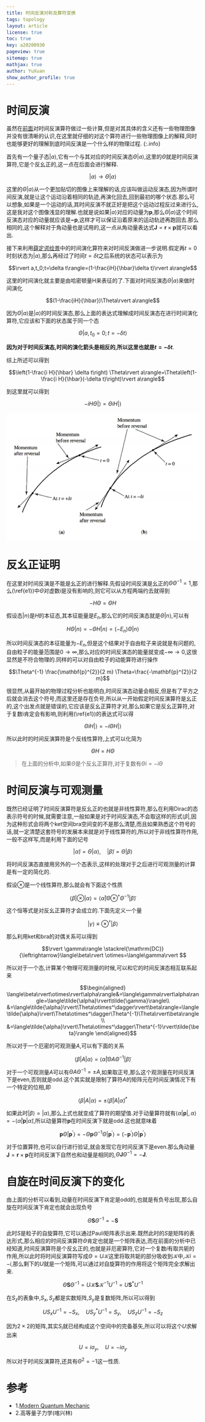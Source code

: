```yaml
---
title: 时间反演对称及算符变换
tags: topology
layout: article
license: true
toc: true
key: a20200930
pageview: true
sitemap: true
mathjax: true
author: YuXuan
show_author_profile: true
---
```

# 时间反演
虽然在[前面](https://yxli8023.github.io/2020/07/04/Pauli-Matrix.html)对时间反演算符做过一些计算,但是对其具体的含义还有一些物理图像并没有很清晰的认识,在这里就仔细的对这个算符进行一些物理图像上的解释,同时也能够更好的理解到底时间反演是一个什么样的物理过程.
{:.info}
<!--more-->
首先有一个量子态$\rvert a\rangle$,它有一个与其对应的时间反演态$\Theta\rvert a\rangle$,这里的$\Theta$就是时间反演算符,它是个反幺正的,这一点在后面会进行解释.

$$\rvert a\rangle\rightarrow\Theta\rvert a\rangle$$

这里的$\Theta\rvert a\rangle$从一个更加贴切的图像上来理解的话,应该叫做运动反演态,因为所谓时间反演,就是让这个运动沿着相同的轨迹,再演化回去,回到最初的哪个状态.那么可以想象,如果是一个运动的话,其时间反演不就正好是把这个运动过程反过来进行么,这是我对这个图像浅显的理解.也就是说如果$\rvert a\rangle$对应的动量为$\mathbf{p}$,那么$\Theta\rvert a\rangle$这个时间反演态对应的动量就应该是$\mathbf{-p}$,这样才可以保证沿着原来的运动轨迹再跑回去.那么相同的,这个解释对于角动量也是试用的,这一点从角动量表达式$\mathbf{J}=\mathbf{r}\times\mathbf{p}$就可以看出.

接下来利用[薛定谔绘景](https://yxli8023.github.io/2020/09/15/picture-compare.html)中的时间演化算符来对时间反演做进一步说明.假定再$t=0$时刻状态为$\rvert a\rangle$,那么再经过了时间$t=\delta t$之后系统的状态可以表示为

$$\rvert a,t_0;t=\delta t\rangle=(1-\frac{iH}{\hbar}\delta t)\rvert a\rangle$$

这里的时间演化就主要是由哈密顿量H来表征的了.下面对时间反演态$\Theta\rvert a\rangle$来做时间演化

$$(1-\frac{iH}{\hbar})\Theta\rvert a\rangle$$

因为$\Theta\rvert a\rangle$是$\rvert a\rangle$的时间反演态,那么上面的表达式理解成时间反演态在进行时间演化算符,它应该和下面的状态属于同一个态

$$\Theta\rvert a,t_0=0;t=-\delta t\rangle$$

**因为对于时间反演态,时间的演化箭头是相反的,所以这里也就是$t=-\delta t$**.

综上所述可以得到

$$\left(1-\frac{i H}{\hbar} \delta t\right) \Theta\rvert a\rangle=\Theta\left(1-\frac{i H}{\hbar}(-\delta t)\right)\rvert a\rangle$$

到这里就可以得到

$$-iH\Theta\rvert\rangle=\Theta i H\rvert\rangle\label{e1}$$

![png](assets/images/research/trs1.png)

# 反幺正证明
在这里对时间反演是不能是幺正的进行解释.先假设时间反演是幺正的$\Theta\Theta^{-1}=1$,那么(\ref{e1})中$\Theta$对虚数$i$是没有影响的,则它可以从方程两端约去就得到

$$-H\Theta=\Theta H$$

假设态$\rvert n\rangle$是$H$的本征态,其本征能量是$E_n$,那么它的时间反演态就是$\Theta \rvert n\rangle$,可以有

$$H \Theta\rvert n\rangle=-\Theta H\rvert n\rangle=\left(-E_{n}\right) \Theta\rvert n\rangle$$

所以时间反演态的本征能量为$-E_n$,但是这个结果对于自由粒子来说就是有问题的,自由粒子的能量范围是$0\rightarrow\infty$,那么对应的时间反演态的能量就变成$-\infty\rightarrow 0$,这很显然是不符合物理的.同样的可以对自由粒子的动能算符进行操作

$$\Theta^{-1} \frac{\mathbf{p}^{2}}{2 m} \Theta=\frac{-\mathbf{p}^{2}}{2 m}$$

很显然,从最开始的物理过程分析也能明白,时间反演态动量会相反,但是有了平方之后就会消去这个符号,而这里还是存在负号,所以从一开始假定时间反演算符是幺正的,这个出发点就是错误的,它应该是反幺正算符才对,那么如果它是反幺正算符,对于复数i肯定会有影响,则利用(\ref{e1})的表达式可以得

$$\Theta i H\rvert\rangle=-i \Theta H\rvert\rangle$$

所以此时的时间反演算符是个反线性算符,上式可以化简为

$$\Theta H=H\Theta$$

> 在上面的分析中,如果$\Theta$是个反幺正算符,对于复数有$\Theta i=-i\Theta$

# 时间反演与可观测量
既然已经证明了时间反演算符是反幺正的也就是非线性算符,那么在利用Dirac的态表示符号的时候,就需要注意,一般如果是对于时间反演态,不会取这样的形式$\langle \beta\rvert$,因为这种形式会将两个ket空间bra空间变的不是那么清楚,而且如果熟悉这个符号的话,就一定清楚这套符号的发展本来就是对于线性算符的,所以对于非线性算符作用,一般不这样写,而是利用下面的记号

$$\rvert \tilde{\alpha}\rangle=\Theta\rvert \alpha\rangle, \quad\rvert \tilde{\beta}\rangle=\Theta\rvert \beta\rangle$$

将时间反演态直接用另外的一个态表示,这样的处理对于之后进行可观测量的计算是有一定的简化的.

假设$\otimes$是一个线性算符,那么就会有下面这个性质

$$\langle\beta\rvert \otimes\rvert  \alpha\rangle=\left\langle\tilde{\alpha}\left\rvert \Theta \otimes^{\dagger} \Theta^{-1}\right\rvert  \tilde{\beta}\right\rangle$$

这个恒等式是对反幺正算符才会成立的.下面先定义一个量

$$\rvert \gamma\rangle \equiv \otimes^{\dagger}\rvert \beta\rangle$$

那么利用ket和bra的对偶关系可以得到

$$\rvert \gamma\rangle \stackrel{\mathrm{DC}}{\leftrightarrow}\langle\beta\rvert  \otimes=\langle\gamma\rvert $$

所以对于一个态,计算某个物理可观测量的时候,可以和它的时间反演态相互联系起来

$$\begin{aligned}
\langle\beta\rvert\otimes\rvert\alpha\rangle&=\langle\gamma\rvert\alpha\rangle=\langle\tilde{\alpha}\rvert\tilde{\gamma}\rangle\\
&=\langle\tilde{\alpha}\rvert\Theta\otimes^\dagger\rvert\beta\rangle=\langle\tilde{\alpha}\rvert\Theta\otimes^\dagger\Theta^{-1}\Theta\rvert\beta\rangle\\
&=\langle\tilde{\alpha}\rvert\Theta\otimes^\dagger\Theta^{-1}\rvert\tilde{\beta}\rangle
\end{aligned}$$

所以对于一个厄密的可观测量$A$,可以有下面的关系

$$\langle\beta\rvert A\rvert\alpha\rangle=\langle\tilde{\alpha}\rvert\Theta A\Theta^{-1}\rvert\tilde{\beta}\rangle$$

对于一个可观测量$A$可以有$\Theta A\Theta^{-1}=\pm A$,如果取正号,那么这个观测量在时间反演下是even,否则就是odd.这个其实就是限制了算符$A$的矩阵元在时间反演情况下有一个特定的位相,即

$$\langle\beta\rvert A\rvert  \alpha\rangle=\pm\langle\tilde{\beta}\rvert A\rvert  \tilde{\alpha}\rangle^{*}$$

如果此时$\rvert\beta\rangle=\rvert\alpha\rangle$,那么上式也就变成了算符的期望值.对于动量算符就有$\langle\alpha\rvert \mathbf{p}\rvert  ,\alpha\rangle=-\langle\tilde{\alpha}\rvert \mathbf{p}\rvert  \tilde{\alpha}\rangle$,所以动量算符$\mathbf{p}$在时间反演下就是odd.这也就意味着

$$\mathbf{p} \Theta\left|\mathbf{p}^{\prime}\right\rangle =-\Theta \mathbf{p} \Theta^{-1} \Theta\left|\mathbf{p}^{\prime}\right\rangle =\left(-\mathbf{p}^{\prime}\right) \Theta\left|\mathbf{p}^{\prime}\right\rangle$$

对于位置算符,也可以自行进行验证,就会发现它在时间反演下是even.那么角动量$\mathbf{J}=\mathbf{r}\times\mathbf{p}$在时间反演下自然也和动量是相同的,$\Theta\mathbf{J}\Theta^{-1}=-\mathbf{J}$.

# 自旋在时间反演下的变化
由上面的分析可以看到,动量在时间反演下肯定是odd的,也就是有负号出现,那么自旋在时间反演下肯定也就会出现负号

$$\Theta \mathbf{S}\Theta^{-1}=-\mathbf{S}$$

此时$S$是粒子的自旋算符,它可以通过Pauli矩阵表示出来.既然此时的$S$是矩阵的表达形式,那么相应的时间反演算符$\Theta$肯定也就是一个矩阵表达,而在前面的分析中已经知道,时间反演算符是个反幺正的,也就是非厄密算符,它对一个复数$i$有取共轭的作用,所以此时将时间反演算符写成$\Theta=U\mathcal{K}$这里将取共轭的部分吸收到$\mathcal{K}$中,$\mathcal{K}i=-i$,那么剩下的$U$就是一个矩阵,可以通过对自旋算符的作用将这个矩阵完全求解出来.

$$\Theta \mathbf{S}\Theta^{-1}=U\mathcal{K}\mathbf{S}\mathcal{K}^{-1}U^{-1}=U\mathbf{S}^*U^{-1}$$

在$S_z$的表象中,$S_x,S_z$都是实数矩阵,$S_y$是复数矩阵,所以可以得到

$$US_xU^{-1}=-S_x,\quad US^*_yU^{-1}=S_y,\quad US_zU^{-1}=-S_z$$

因为$2\times 2$的矩阵,其实$S_i$就已经构成这个空间中的完备基矢,所以可以将这个$U$求解出来

$$U=i\sigma_y,\quad U=-i\sigma_y$$

所以对于时间反演算符,还具有$\Theta^2=-1$这一性质.





# 参考
- 1.[Modern Quantum Mechanic](https://www.amazon.com/Modern-Quantum-Mechanics-2nd-Sakurai/dp/0805382917)
- 2.高等量子力学(喀兴林)